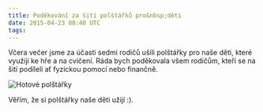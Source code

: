 ```yaml
---
title: Poděkování za šití polštářků pro&nbsp;děti
date: 2015-04-23 08:48 UTC
tags:
---
```


Včera večer jsme za účasti sedmi rodičů ušili polštářky pro naše děti, které
využijí ke hře a na cvičení. Ráda bych poděkovala všem rodičům, kteří se na
šití podíleli ať fyzickou pomocí nebo finančně.

![Hotové polštářky](/assets/images/polstarky.jpg)

Věřím, že si polštářky naše děti užijí :).
